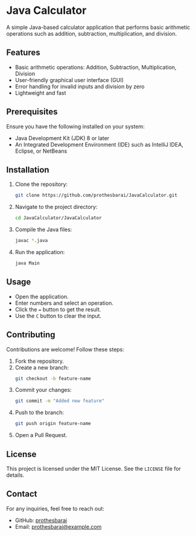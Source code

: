 # Java Calculator

A simple Java-based calculator application that performs basic arithmetic operations such as addition, subtraction, multiplication, and division.

## Features 
- Basic arithmetic operations: Addition, Subtraction, Multiplication, Division
- User-friendly graphical user interface (GUI)
- Error handling for invalid inputs and division by zero
- Lightweight and fast

## Prerequisites
Ensure you have the following installed on your system:
- Java Development Kit (JDK) 8 or later
- An Integrated Development Environment (IDE) such as IntelliJ IDEA, Eclipse, or NetBeans

## Installation
1. Clone the repository:
   ```sh
   git clone https://github.com/prothesbarai/JavaCalculator.git
   ```
2. Navigate to the project directory:
   ```sh
   cd JavaCalculator/JavaCalculator
   ```
3. Compile the Java files:
   ```sh
   javac *.java
   ```
4. Run the application:
   ```sh
   java Main
   ```

## Usage
- Open the application.
- Enter numbers and select an operation.
- Click the `=` button to get the result.
- Use the `C` button to clear the input.

## Contributing
Contributions are welcome! Follow these steps:
1. Fork the repository.
2. Create a new branch:
   ```sh
   git checkout -b feature-name
   ```
3. Commit your changes:
   ```sh
   git commit -m "Added new feature"
   ```
4. Push to the branch:
   ```sh
   git push origin feature-name
   ```
5. Open a Pull Request.

## License
This project is licensed under the MIT License. See the `LICENSE` file for details.

## Contact
For any inquiries, feel free to reach out:
- GitHub: [prothesbarai](https://github.com/prothesbarai)
- Email: prothesbarai@example.com



